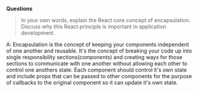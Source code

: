 **Questions**

> In your own words, explain the React core concept of encapsulation. Discuss why this React principle is important in application development.

A: Encapsulation is the concept of keeping your components independent of one another and reusable. It's the concept of breaking your code up into single responsibility sections(components) and creating ways for those sections to communicate with one another without allowing each other to control one anothers state. Each component should control it's own state and include props that can be passed to other components for the purpose of callbacks to the original component so it can update it's own state. 
